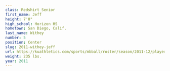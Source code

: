 ```yaml
---
class: Redshirt Senior
first_name: Jeff
height: 7'0"
high_school: Horizon HS
hometown: San Diego, Calif.
last_name: Withey
number: 5
position: Center
slug: 2011-withey-jeff
url: https://kuathletics.com/sports/mbball/roster/season/2011-12/player/jeff-withey/
weight: 235 lbs.
year: 2011
---
```

